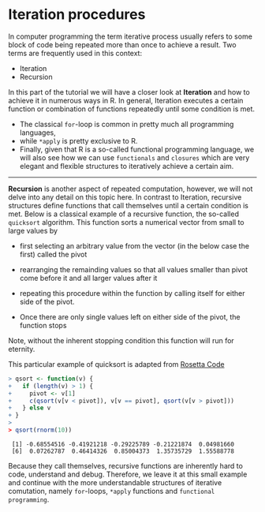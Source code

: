 
# Iteration procedures

In computer programming the term iterative process usually refers to some block of code being repeated more than once to achieve a result. Two terms are frequently used in this context:

* Iteration
* Recursion

In this part of the tutorial we will have a closer look at **Iteration** and how to achieve it in numerous ways in R. In general, Iteration executes a certain function or combination of functions repeatedly until some condition is met.

* The classical `for`-loop is common in pretty much all programming languages, 
* while `*apply` is pretty exclusive to R. 
* Finally, given that R is a so-called functional programming language, we will also see how we can use `functionals` and `closures` which are very elegant and flexible structures to iteratively achieve a certain aim.

-----

**Recursion** is another aspect of repeated computation, however, we will not delve into any detail on this topic here. In contrast to Iteration, recursive structures define functions that call themselves until a certain condition is met. Below is a classical example of a recursive function, the so-called `quicksort` algorithm. This function sorts a numerical vector from small to large values by 

* first selecting an arbitrary value from the vector (in the below case the first) called the pivot
* rearranging the remainding values so that all values smaller than pivot come before it and all larger values after it
* repeating this procedure within the function by calling itself for either side of the pivot.


* Once there are only single values left on either side of the pivot, the function stops

Note, without the inherent stopping condition this function will run for eternity.

This particular example of quicksort is adapted from [Rosetta Code](http://rosettacode.org/wiki/Quicksort)


```r
> qsort <- function(v) {
+   if (length(v) > 1) {
+     pivot <- v[1]
+     c(qsort(v[v < pivot]), v[v == pivot], qsort(v[v > pivot])) 
+   } else v
+ }
> 
> qsort(rnorm(10))
```

```
 [1] -0.68554516 -0.41921218 -0.29225789 -0.21221874  0.04981660
 [6]  0.07262787  0.46414326  0.85004373  1.35735729  1.55588778
```

Because they call themselves, recursive functions are inherently hard to code, understand and debug. Therefore, we leave it at this small example and continue with the more understandable structures of iterative comutation, namely `for`-loops, `*apply` functions and `functional programming`.
